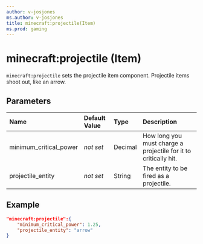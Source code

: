 ```yaml
---
author: v-josjones
ms.author: v-josjones
title: minecraft:projectile(Item)
ms.prod: gaming
---
```


# minecraft:projectile (Item)

`minecraft:projectile` sets the projectile item component. Projectile items shoot out, like an arrow.

## Parameters

|Name |Default Value  |Type  |Description  |
|:----------|:----------|:----------|:----------|
|minimum_critical_power|*not set*|Decimal|How long you must charge a projectile for it to critically hit.|
|projectile_entity|*not set* |String| The entity to be fired as a projectile.|

## Example

```json
"minecraft:projectile":{
    "minimum_critical_power": 1.25,
    "projectile_entity": "arrow"
}
```

